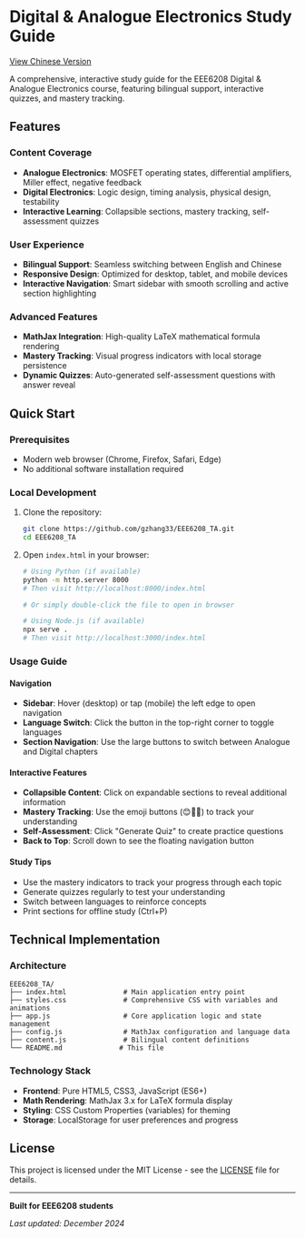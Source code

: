 # Digital & Analogue Electronics Study Guide

[View Chinese Version](README-zh.md)

A comprehensive, interactive study guide for the EEE6208 Digital & Analogue Electronics course, featuring bilingual support, interactive quizzes, and mastery tracking.

## Features

### Content Coverage
- **Analogue Electronics**: MOSFET operating states, differential amplifiers, Miller effect, negative feedback
- **Digital Electronics**: Logic design, timing analysis, physical design, testability
- **Interactive Learning**: Collapsible sections, mastery tracking, self-assessment quizzes

### User Experience
- **Bilingual Support**: Seamless switching between English and Chinese
- **Responsive Design**: Optimized for desktop, tablet, and mobile devices
- **Interactive Navigation**: Smart sidebar with smooth scrolling and active section highlighting

### Advanced Features
- **MathJax Integration**: High-quality LaTeX mathematical formula rendering
- **Mastery Tracking**: Visual progress indicators with local storage persistence
- **Dynamic Quizzes**: Auto-generated self-assessment questions with answer reveal

## Quick Start

### Prerequisites
- Modern web browser (Chrome, Firefox, Safari, Edge)
- No additional software installation required

### Local Development
1. Clone the repository:
   ```bash
   git clone https://github.com/gzhang33/EEE6208_TA.git
   cd EEE6208_TA
   ```

2. Open `index.html` in your browser:
   ```bash
   # Using Python (if available)
   python -m http.server 8000
   # Then visit http://localhost:8000/index.html
   
   # Or simply double-click the file to open in browser
   
   # Using Node.js (if available)
   npx serve .
   # Then visit http://localhost:3000/index.html
   ```

### Usage Guide

#### Navigation
- **Sidebar**: Hover (desktop) or tap (mobile) the left edge to open navigation
- **Language Switch**: Click the button in the top-right corner to toggle languages
- **Section Navigation**: Use the large buttons to switch between Analogue and Digital chapters

#### Interactive Features
- **Collapsible Content**: Click on expandable sections to reveal additional information
- **Mastery Tracking**: Use the emoji buttons (😊🤔🤯) to track your understanding
- **Self-Assessment**: Click "Generate Quiz" to create practice questions
- **Back to Top**: Scroll down to see the floating navigation button

#### Study Tips
- Use the mastery indicators to track your progress through each topic
- Generate quizzes regularly to test your understanding
- Switch between languages to reinforce concepts
- Print sections for offline study (Ctrl+P)

## Technical Implementation

### Architecture
```
EEE6208_TA/
├── index.html              # Main application entry point
├── styles.css              # Comprehensive CSS with variables and animations
├── app.js                  # Core application logic and state management
├── config.js               # MathJax configuration and language data
├── content.js              # Bilingual content definitions
└── README.md              # This file
```

### Technology Stack
- **Frontend**: Pure HTML5, CSS3, JavaScript (ES6+)
- **Math Rendering**: MathJax 3.x for LaTeX formula display
- **Styling**: CSS Custom Properties (variables) for theming
- **Storage**: LocalStorage for user preferences and progress

## License

This project is licensed under the MIT License - see the [LICENSE](LICENSE) file for details.

---

**Built for EEE6208 students**

*Last updated: December 2024*

